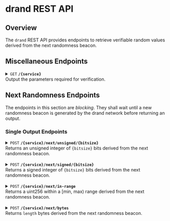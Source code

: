 # drand REST API

## Overview
The `drand` REST API provides endpoints to retrieve verifiable random values derived from the next randomness beacon.

## Miscellaneous Endpoints

<details>
 <summary>
 <code>GET</code> <code><b>/{service}</b></code> <br />
 Output the parameters required for verification.
 </summary>

##### Parameters

- `service` (path parameter, required): Name of the service.

##### Responses

If successful, returns a `200 OK` status and a JSON object with the following attributes:
> | Attribute          | Type         | Description                                                                     |
> |--------------------|--------------|---------------------------------------------------------------------------------|
> | `app_name`         | string       | Application name used during the randomness derivation.                         |
> | `network`          | object       | Information about the drand network used by the service.                        |
> | `derivation_paths` | object array | Contains the parameters used during the randomness derivation of each function. |

#### Usage
```bash
>>> curl -X GET "http://1.2.3.4/exampleService" -H "Authorization: Bearer <your_jwt_token>"
{
  "app_name": "exampleService",
  "network": {
      "public_key": "8d4dc143b2128e18b4cdace6e5abece8012bfeca48551a008a69a1bbc88b71d37da840d2c8b028170f0a8704c90c1617",
      "period": 30,
      "genesis_time": 1698856390,
      "genesis_seed": "36ab1415e2967a7571f70f88cbf733eb77ef1a3ed34173ecc5e7bac924aeb17f",
      "chain_hash": "f11df9e56edb49c6b049cd73a68214be4e879688fdd696f96f0750ad377f9be4",
      "scheme": "pedersen-bls-chained",
      "beacon_id": "default"
  },
  "derivation_paths": [
    {
      "fn": "uint32",
      "dst": "Uint32",
      "hash": "Shake128"
    },
    {
      "fn": "uint64",
      "dst": "Uint64",
      "hash": "Shake128"
    }
  ]
}
```

</details>

## Next Randomness Endpoints
The endpoints in this section are *blocking*. They shall wait until a new randomness beacon is generated by the drand network before returning an output.

### Single Output Endpoints
<details>
 <summary>
 <code>POST</code> <code><b>/{service}/next/unsigned/{bitsize}</b></code><br />
 Returns an unsigned integer of <code>{bitsize}</code> bits derived from the next randomness beacon.
 </summary>

##### Parameters

- `service` (path parameter, required): Name of the service.
- `bitsize` (path parameter, required): The size in bits of the random integer, must be one of the following: `8`, `16`, `32`, `64`, `128`, `256`

##### Request Body

The endpoint expects a JSON body with the following attributes:

> | Attribute | Type                  | Required | Description                                              |
> |-----------|-----------------------|----------|----------------------------------------------------------|
> | `seed`    | Base64-encoded string | Yes      | Customization data used to obtain a unique random value. |

##### Responses

If successful, returns a `200 OK` status and a JSON object with the following attributes:
> | Attribute    | Type                  | Description                                    |
> |--------------|-----------------------|------------------------------------------------|
> | `round`      | integer               | Round at which the random value was generated. |
> | `randomness` | integer               | Random integer.                                |

#### Usage
```bash
>>> curl -X POST "http://1.2.3.4/exampleService/next/unsigned/32" \
-H "Authorization: Bearer <your_jwt_token>" \
-H "Content-Type: application/json" \
-d '{"seed": "QUFBQQ=="}'
{
  "round": 12345,
  "randomness": 2697587858
}
```
</details><br />

<details>
 <summary>
 <code>POST</code> <code><b>/{service}/next/signed/{bitsize}</b></code><br />
 Returns a signed integer of <code>{bitsize}</code> bits derived from the next randomness beacon.
 </summary>

##### Parameters

- `service` (path parameter, required): Name of the service.
- `bitsize` (path parameter, required): The size in bits of the random integer, must be one of the following: `8`, `16`, `32`, `64`, `128`, `256`

##### Request Body

The endpoint expects a JSON body with the following attributes:

> | Attribute | Type                  | Required | Description                                              |
> |-----------|-----------------------|----------|----------------------------------------------------------|
> | `seed`    | Base64-encoded string | Yes      | Customization data used to obtain a unique random value. |

##### Responses

If successful, returns a `200 OK` status and a JSON object with the following attributes:
> | Attribute    | Type                  | Description                                    |
> |--------------|-----------------------|------------------------------------------------|
> | `round`      | integer               | Round at which the random value was generated. |
> | `randomness` | signed integer        | Random integer.                                |

#### Usage
```bash
>>> curl -X POST "http://1.2.3.4/exampleService/next/unsigned/32" \
-H "Authorization: Bearer <your_jwt_token>" \
-H "Content-Type: application/json" \
-d '{"seed": "QUFBQQ=="}'
{
  "round": 12345,
  "randomness": -2271373642
}
```
</details><br />

<details>
 <summary>
 <code>POST</code> <code><b>/{service}/next/in-range</b></code><br />
 Returns a uint256 within a [min, max) range derived from the next randomness beacon.
 </summary>

##### Parameters

- `service` (path parameter, required): Name of the service.

##### Request Body

The endpoint expects a JSON body with the following attributes:

> | Attribute | Type                  | Required | Description                                              |
> |-----------|-----------------------|----------|----------------------------------------------------------|
> | `seed`    | Base64-encoded string | Yes      | Customization data used to obtain a unique random value. |
> | `min`     | integer               | Yes      | Minimum of the range.                                    |
> | `max`     | integer               | Yes      | Maximum of the range (exclusive).                        |

##### Responses

If successful, returns a `200 OK` status and a JSON object with the following attributes:
> | Attribute    | Type                  | Description                                    |
> |--------------|-----------------------|------------------------------------------------|
> | `round`      | integer               | Round at which the random value was generated. |
> | `randomness` | integer               | Random integer within the [min, max) interval. |

#### Usage
```bash
>>> curl -X POST "http://1.2.3.4/exampleService/next/in-range" \
-H "Authorization: Bearer <your_jwt_token>" \
-H "Content-Type: application/json" \
-d '{"seed": "QUFBQQ==", "min": 0, "max": 1073741824}'
{
  "round": 12345,
  "randomness": 929561826
}
```
</details><br />

<details>
 <summary>
 <code>POST</code> <code><b>/{service}/next/bytes</b></code><br />
 Returns <code>length</code> bytes derived from the next randomness beacon.
 </summary>

##### Parameters

- `service` (path parameter, required): Name of the service.

##### Request Body

The endpoint expects a JSON body with the following attributes:

> | Attribute | Type                  | Required | Description                                              |
> |-----------|-----------------------|----------|----------------------------------------------------------|
> | `seed`    | Base64-encoded string | Yes      | Customization data used to obtain a unique random value. |
> | `length`  | integer               | Yes      | Number of bytes requested, up to 1MB.                    |

##### Responses

If successful, returns a `200 OK` status and a JSON object with the following attributes:
> | Attribute    | Type                  | Description                                    |
> |--------------|-----------------------|------------------------------------------------|
> | `round`      | integer               | Round at which the random bytes were generated.|
> | `randomness` | base-64 encoded bytes | Random bytes.                                  |

#### Usage
```bash
>>> curl -X POST "http://1.2.3.4/exampleService/next/bytes" \
-H "Authorization: Bearer <your_jwt_token>" \
-H "Content-Type: application/json" \
-d '{"seed": "QUFBQQ==", "length": 64
{
  "round": 12345,
  "randomness": "S2BtHuIgNRphZVuGTl/4tEvZ5i+ErBuu33bpJcDOxP83Z8lTunQ9XFRfTmesXolGU8QOLhY9/Ls/5AqC3LIIHQ=="
}
```
</details>
